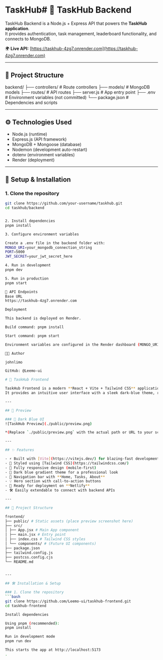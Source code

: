 # TaskHub# 🚀 TaskHub Backend

TaskHub Backend is a Node.js + Express API that powers the **TaskHub application**.  
It provides authentication, task management, leaderboard functionality, and connects to MongoDB.

🌍 **Live API:** [https://taskhub-4zg7.onrender.com](https://taskhub-4zg7.onrender.com)

---

## 📂 Project Structure

backend/
├── controllers/ # Route controllers
├── models/ # MongoDB models
├── routes/ # API routes
├── server.js # App entry point
├── .env # Environment variables (not committed)
└── package.json # Dependencies and scripts



---

## ⚙️ Technologies Used

- Node.js (runtime)
- Express.js (API framework)
- MongoDB + Mongoose (database)
- Nodemon (development auto-restart)
- dotenv (environment variables)
- Render (deployment)

---

## 🔧 Setup & Installation

### 1. Clone the repository
```bash
git clone https://github.com/your-username/taskhub.git
cd taskhub/backend


2. Install dependencies
pnpm install

3. Configure environment variables

Create a .env file in the backend folder with:
MONGO_URI=your_mongodb_connection_string
PORT=5000
JWT_SECRET=your_jwt_secret_here

4. Run in development
pnpm dev

5. Run in production
pnpm start

📡 API Endpoints
Base URL
https://taskhub-4zg7.onrender.com

Deployment

This backend is deployed on Render.

Build command: pnpm install

Start command: pnpm start

Environment variables are configured in the Render dashboard (MONGO_URI, PORT, JWT_SECRET).

👨‍💻 Author

johnlimo

GitHub: @Leemo-ui

# 🚀 TaskHub Frontend

TaskHub Frontend is a modern **React + Vite + Tailwind CSS** application for managing tasks effortlessly.  
It provides an intuitive user interface with a sleek dark-blue theme, responsive layout, and smooth user experience.  

---

## 📸 Preview

### 🌙 Dark Blue UI  
![TaskHub Preview](./public/preview.png)

*(Replace `./public/preview.png` with the actual path or URL to your screenshot after deployment)*

---

## ✨ Features

- ⚡ Built with [Vite](https://vitejs.dev/) for blazing-fast development
- 🎨 Styled using [Tailwind CSS](https://tailwindcss.com/)
- 📱 Fully responsive design (mobile-first)
- 🌙 Dark blue gradient theme for a professional look
- 🧭 Navigation bar with **Home, Tasks, About**
- 💡 Hero section with call-to-action buttons
- 🔗 Ready for deployment on **Netlify**
- 🛠️ Easily extendable to connect with backend APIs

---

## 📂 Project Structure

frontend/
├── public/ # Static assets (place preview screenshot here)
├── src/
│ ├── App.jsx # Main App component
│ ├── main.jsx # Entry point
│ ├── index.css # Tailwind CSS styles
│ └── components/ # (Future UI components)
├── package.json
├── tailwind.config.js
├── postcss.config.cjs
└── README.md


---

## 🛠️ Installation & Setup

### 1. Clone the repository
```bash
git clone https://github.com/Leemo-ui/taskhub-frontend.git
cd taskhub-frontend

Install dependencies

Using pnpm (recommended):
pnpm install

Run in development mode
pnpm run dev

This starts the app at http://localhost:5173
.